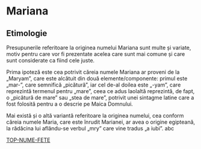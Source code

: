 # Mariana

## Etimologie

Presupunerile referitoare la originea numelui Mariana sunt multe și variate, motiv pentru care vor fi prezentate acelea care sunt mai comune și care sunt considerate ca fiind cele juste.

Prima ipoteză este cea potrivit căreia numele Mariana ar proveni de la „Maryam”, care este alcătuit din două elemente/componente: primul este „mar-”, care semnifică „picătură”, iar cel de-al doilea este „-yam”, care reprezintă termenul pentru „mare”, ceea ce adus laolaltă reprezintă, de fapt,  o „picătură de mare” sau „stea de mare”, potrivit unei sintagme latine care a fost folosită pentru a o descrie pe Maica Domnului.

Mai există și o altă variantă referitoare la originea numelui, cea conform căreia numele Maria, care este înrudit Marianei, ar avea o origine egipteană, la rădăcina lui aflându-se verbul „mry” care vine tradus „a iubi”.
abc

[TOP-NUME-FETE](/top10NumeFete.md)
